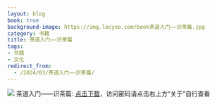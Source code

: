 ```yaml
---
layout: blog
book: true
background-image: https://img.locyoo.com/book茶道入门——识茶篇.jpg
category: 书籍
title: 茶道入门——识茶篇
tags:
- 书籍
- 文化
redirect_from:
  - /2024/03/茶道入门——识茶篇/
---
```

![](https://img.locyoo.com/book茶道入门——识茶篇.jpg)
茶道入门——识茶篇: <a name = "ref1" href="https://url18.ctfile.com/f/50983618-1380724318-ca8f53?p=3619">点击下载</a>，访问密码请点击右上方“关于”自行查看